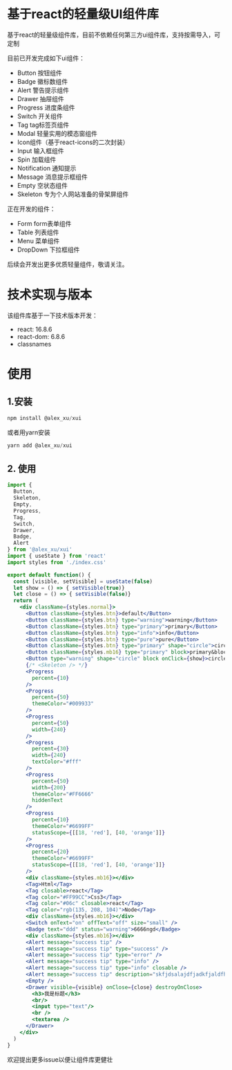 # 基于react的轻量级UI组件库
基于react的轻量级组件库，目前不依赖任何第三方ui组件库，支持按需导入，可定制

目前已开发完成如下ui组件：
* Button 按钮组件
* Badge 徽标数组件
* Alert 警告提示组件
* Drawer 抽屉组件
* Progress 进度条组件
* Switch 开关组件
* Tag tag标签页组件
* Modal 轻量实用的模态窗组件
* Icon组件（基于react-icons的二次封装）
* Input 输入框组件
* Spin 加载组件
* Notification 通知提示
* Message 消息提示框组件
* Empty 空状态组件
* Skeleton 专为个人网站准备的骨架屏组件

正在开发的组件：
* Form form表单组件
* Table 列表组件
* Menu 菜单组件
* DropDown 下拉框组件

后续会开发出更多优质轻量组件，敬请关注。

# 技术实现与版本
该组件库基于一下技术版本开发：
* react: 16.8.6
* react-dom: 6.8.6
* classnames

# 使用

## 1.安装
``` js
npm install @alex_xu/xui
```
或者用yarn安装
``` js
yarn add @alex_xu/xui
```
## 2. 使用
``` jsx
import { 
  Button,
  Skeleton,
  Empty,
  Progress,
  Tag,
  Switch,
  Drawer,
  Badge,
  Alert
} from '@alex_xu/xui'
import { useState } from 'react'
import styles from './index.css'

export default function() {
  const [visible, setVisible] = useState(false)
  let show = () => { setVisible(true)}
  let close = () => { setVisible(false)}
  return (
    <div className={styles.normal}>
      <Button className={styles.btn}>default</Button>
      <Button className={styles.btn} type="warning">warning</Button>
      <Button className={styles.btn} type="primary">primary</Button>
      <Button className={styles.btn} type="info">info</Button>
      <Button className={styles.btn} type="pure">pure</Button>
      <Button className={styles.btn} type="primary" shape="circle">circle</Button>
      <Button className={styles.mb16} type="primary" block>primary&block</Button>
      <Button type="warning" shape="circle" block onClick={show}>circle&block</Button>
      {/* <Skeleton /> */}
      <Progress
        percent={10}
      />
      <Progress
        percent={50}
        themeColor="#009933"
      />
      <Progress
        percent={50}
        width={240}
      />
      <Progress
        percent={30}
        width={240}
        textColor="#fff"
      />
      <Progress
        percent={50}
        width={200}
        themeColor="#FF6666"
        hiddenText
      />
      <Progress
        percent={10}
        themeColor="#6699FF"
        statusScope={[[18, 'red'], [40, 'orange']]}
      />
      <Progress
        percent={20}
        themeColor="#6699FF"
        statusScope={[[18, 'red'], [40, 'orange']]}
      />
      <div className={styles.mb16}></div>
      <Tag>Html</Tag>
      <Tag closable>react</Tag>
      <Tag color="#FF99CC">Css3</Tag>
      <Tag color="#06c" closable>react</Tag>
      <Tag color="rgb(135, 208, 104)">Node</Tag>
      <div className={styles.mb16}></div>
      <Switch onText="on" offText="off" size="small" />
      <Badge text="ddd" status="warning">6666ngd</Badge>
      <div className={styles.mb16}></div>
      <Alert message="success tip" />
      <Alert message="success tip" type="success" />
      <Alert message="success tip" type="error" />
      <Alert message="success tip" type="info" />
      <Alert message="success tip" type="info" closable />
      <Alert message="success tip" description="skfjdsalajdfjadkfjaldfhjaskdn你好,欢迎光临" closable type="success" />
      <Empty />
      <Drawer visible={visible} onClose={close} destroyOnClose>
        <h3>我是标题</h3>
        <br/>
        <input type="text"/>
        <br />
        <textarea />
      </Drawer>
    </div>
  )
}

```

欢迎提出更多issue以便让组件库更健壮

